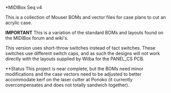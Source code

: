 *MIDIBox Seq v4

This is a collection of Mouser BOMs and vector files for case plans to cut an acrylic case.

**IMPORTANT**
This is a variation of the standard BOMs and layouts found on the MIDIBox forum and wiki's.

This version uses short-throw switches instead of tact switches. These switches use different switch caps, and as such the designs will not work directly with the layouts supplied by Wilba for the PANEL_CS PCB.

**Status
This project is near complete, but the BOMs need minor modifications and the case vectors need to be adjusted to better accommodate kerf on the laser cutter at Ponoko (it currently overcompensates and does not totally sandwich together).